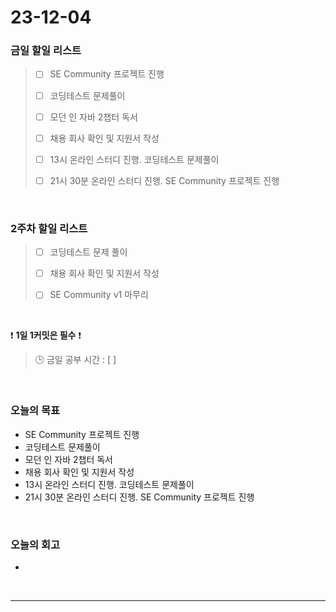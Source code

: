 # 23-12-04
### 금일 할일 리스트
> - [ ]  SE Community 프로젝트 진행
>
> - [ ]  코딩테스트 문제풀이
>
> - [ ]  모던 인 자바 2챕터 독서
>
> - [ ]  채용 회사 확인 및 지원서 작성
>
> - [ ]  13시 온라인 스터디 진행. 코딩테스트 문제풀이
>
> - [ ]  21시 30분 온라인 스터디 진행. SE Community 프로젝트 진행



<br/>

### 2주차 할일 리스트  
> - [ ]  코딩테스트 문제 풀이
>
> - [ ]  채용 회사 확인 및 지원서 작성
>
> - [ ]  SE Community v1 마무리

<br/>

❗ **1일 1커밋은 필수** ❗
> 🕒 금일 공부 시간 : [  ]
  
<br/>

### 오늘의 목표
- SE Community 프로젝트 진행
- 코딩테스트 문제풀이
- 모던 인 자바 2챕터 독서
- 채용 회사 확인 및 지원서 작성
- 13시 온라인 스터디 진행. 코딩테스트 문제풀이
- 21시 30분 온라인 스터디 진행. SE Community 프로젝트 진행

<br>

### 오늘의 회고
- 


<br/>

------------  
